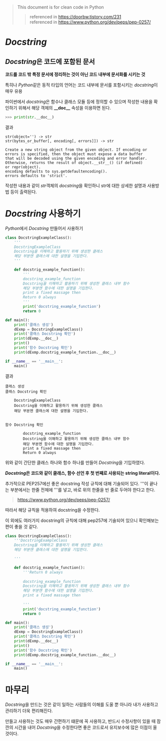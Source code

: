  > This document is for clean code in Python
 >  > referenced in https://doorbw.tistory.com/231   
 >  > referenced in https://www.python.org/dev/peps/pep-0257/

 # *Docstring*
## *Docstring*은 코드에 포함된 문서

**코드를 코드 밖 특정 문서에 정리하는 것이 아닌 코드 내부에 문서화를 시키는 것**

특히나 *Python*같은 동적 타입의 언어는 코드 내부에 문서를 포함시키는 *docstring*이 매우 유용

파이썬에서 *docstring*은 함수나 클래스 모듈 등에 정의할 수 있으며 작성한 내용을 확인하기 위해서 해당 객체의 **\_\_doc__** 속성을 이용하면 된다.

```python
>>> print(str.__doc__)
```
결과
```
str(object='') -> str
str(bytes_or_buffer[, encoding[, errors]]) -> str

Create a new string object from the given object. If encoding or
errors is specified, then the object must expose a data buffer
that will be decoded using the given encoding and error handler.
Otherwise, returns the result of object.__str__() (if defined)
or repr(object).
encoding defaults to sys.getdefaultencoding().
errors defaults to 'strict'.
```

작성한 내용과 같이 *str*객체의 *docstring*을 확인하니 str에 대한 상세한 설명과 사용방법 등이 출력된다.

# *Docstring* 사용하기
*Python*에서 *Docstring* 만들어서 사용하기
```python
class DocstringExampleClass():
    '''
    DocstringExampleClass
    Docstring을 이해하고 활용하기 위해 생성한 클래스
    해당 부분엔 클래스에 대한 설명을 기입한다.
    '''

    def docstrig_example_function():
        '''
        docstring_example_function
        Docstring을 이해하고 활용하기 위해 생성한 클래스 내부 함수
        해당 부분엔 함수에 대한 설명을 기입한다.
        print a fixed massage then
        Return 0 always
        '''
        print('docstring_example_function')
        return 0

def main():
    print('클래스 생성')
    dExmp = DocstringExampleClass()
    print('클래스 Docstring 확인')
    print(dExmp.__doc__)
    print()
    print('함수 Docstring 확인')
    print(dExmp.docstrig_example_function.__doc__)

if __name__ == '__main__':
    main()
```
결과
```
클래스 생성
클래스 Docstring 확인

    DocstringExampleClass
    Docstring을 이해하고 활용하기 위해 생성한 클래스
    해당 부분엔 클래스에 대한 설명을 기입한다.


함수 Docstring 확인

        docstring_example_function
        Docstring을 이해하고 활용하기 위해 생성한 클래스 내부 함수
        해당 부분엔 함수에 대한 설명을 기입한다.
        print a fixed massage then
        Return 0 always
```
위와 같이 간단한 클래스 하나와 함수 하나를 만들어 *Docstring*을 기입하였다.

***Docstring*은 코드와 같이 클래스, 함수 선언 후 첫 번째로 사용되는 string literal이다.**

추가적으로 PEP257에선 좋은 docstring 작성 규칙에 대해 기술되어 있다.
'''이 끝나는 부분에서는 한줄 전체에 '''를 넣고, 바로 위의 한줄을 빈 줄로 두어야 한다고 한다.
> https://www.python.org/dev/peps/pep-0257/

따라서 해당 규칙을 적용하여 docstring을 수정한다.

이 외에도 여러가지 docstring의 규칙에 대해 pep257에 기술되어 있으니 확인해보는 편이 좋을 것 같다.

```python
class DocstringExampleClass():
    '''DocstringExampleClass
    Docstring을 이해하고 활용하기 위해 생성한 클래스
    해당 부분엔 클래스에 대한 설명을 기입한다.

    '''

    def docstrig_example_function():
        '''Return 0 always
        
        docstring_example_function
        Docstring을 이해하고 활용하기 위해 생성한 클래스 내부 함수
        해당 부분엔 함수에 대한 설명을 기입한다.
        print a fixed massage then
        
        '''
        print('docstring_example_function')
        return 0

def main():
    print('클래스 생성')
    dExmp = DocstringExampleClass()
    print('클래스 Docstring 확인')
    print(dExmp.__doc__)
    print()
    print('함수 Docstring 확인')
    print(dExmp.docstrig_example_function.__doc__)

if __name__ == '__main__':
    main()
```

# 마무리
*Docstring*을 만드는 것은 같이 일하는 사람들의 이해를 도울 뿐 아니라 내가 사용하고 관리하기 더욱 편리해진다.

만들고 사용하는 것도 매우 간편하기 떄문에 꼭 사용하고, 반드시 수정사항이 있을 때 잠깐의 시간을 내어 *Docstring*을 수정한다면 좋은 코드로서 유지보수에 많은 이점이 올 것이다.